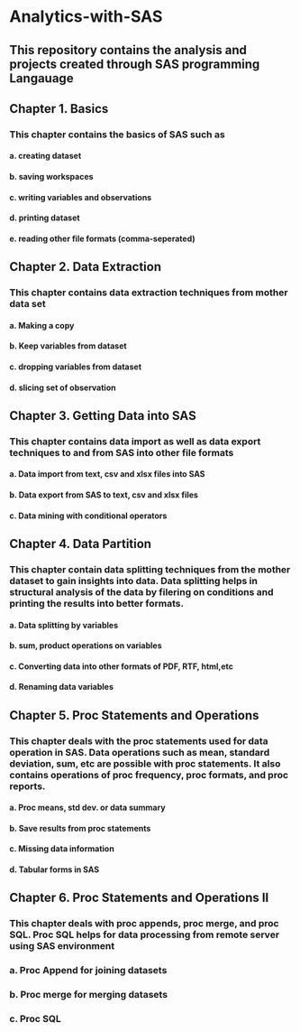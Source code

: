 # Analytics-with-SAS

## This repository contains the analysis and projects created through SAS programming Langauage

## Chapter 1. Basics

### This chapter contains the basics of SAS such as 
#### a. creating dataset
#### b. saving workspaces
#### c. writing variables and observations
#### d. printing dataset
#### e. reading other file formats (comma-seperated)

## Chapter 2. Data Extraction

### This chapter contains data extraction techniques from mother data set
#### a. Making a copy
#### b. Keep variables from dataset
#### c. dropping variables from dataset
#### d. slicing set of observation

## Chapter 3. Getting Data into SAS

### This chapter contains data import as well as data export techniques to and from SAS into other file formats

#### a. Data import from text, csv and xlsx files into SAS 
#### b. Data export from SAS to text, csv and xlsx files
#### c. Data mining with conditional operators

## Chapter 4. Data Partition

### This chapter contain data splitting techniques from the mother dataset to gain insights into data. Data splitting helps in structural analysis of the data by filering on conditions and printing the results into better formats.

#### a. Data splitting by variables
#### b. sum, product operations on variables
#### c. Converting data into other formats of PDF, RTF, html,etc
#### d. Renaming data variables

## Chapter 5. Proc Statements and Operations

### This chapter deals with the proc statements used for data operation in SAS. Data operations such as mean, standard deviation, sum, etc are possible with proc statements. It also contains operations of proc frequency, proc formats, and proc reports.

#### a. Proc means, std dev. or data summary
#### b. Save results from proc statements
#### c. Missing data information
#### d. Tabular forms in SAS

## Chapter 6. Proc Statements and Operations II

### This chapter deals with proc appends, proc merge, and proc SQL. Proc SQL helps for data processing from remote server using SAS environment

### a. Proc Append for joining datasets
### b. Proc merge for merging datasets
### c. Proc SQL 
